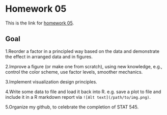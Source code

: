 # Homework 05

This is the link for [homework 05](https://github.com/lucymei/STAT545-hw-Mei-Lucy/blob/master/hw05/hw05.md). 

## Goal
1.Reorder a factor in a principled way based on the data and demonstrate the effect in arranged data and in figures.

2.Improve a figure (or make one from scratch), using new knowledge, e.g., control the color scheme, use factor levels, smoother mechanics.

3.Implement visualization design principles.

4.Write some data to file and load it back into R. e.g. save a plot to file and include it in a R markdown report via `![Alt text](/path/to/img.png)`.

5.Organize my github, to celebrate the completion of STAT 545.

